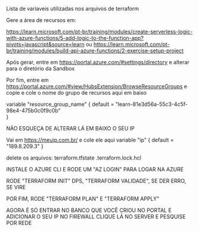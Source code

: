  Lista de variaveis utilizadas nos arquivos de terraform

 Gere a área de recursos em: 

https://learn.microsoft.com/pt-br/training/modules/create-serverless-logic-with-azure-functions/5-add-logic-to-the-function-app?pivots=javascript&source=learn
ou
https://learn.microsoft.com/pt-br/training/modules/build-api-azure-functions/2-exercise-setup-project

 Após gerar, entre em https://portal.azure.com/#settings/directory e alterar para o diretório da Sandbox
 
 Por fim, entre em https://portal.azure.com/#view/HubsExtension/BrowseResourceGroups e copie e cole o nome do grupo de recursos aqui em baixo

variable "resource_group_name" {
  default = "learn-81e3d56a-55c3-4c5f-98e4-475b0c0f9c0b"  
}

 NÃO ESQUEÇA DE ALTERAR LÁ EM BAIXO O SEU IP

 Vai em https://meuip.com.br/ e cole ele aqui
variable "ip" {
  default = "189.8.209.3"
}

delete os arquivos:
terraform.tfstate
.terraform.lock.hcl

 INSTALE O AZURE CLI E RODE UM "AZ LOGIN" PARA LOGAR NA AZURE 
 
 RODE "TERRAFORM INIT" DPS, "TERRAFORM VALIDADE", SE DER ERRO, SE VIRE
 
 POR FIM, RODE "TERRAFORM PLAN" E "TERRAFORM APPLY"

 AGORA É SÓ ENTRAR NO BANCO QUE VOCÊ CRIOU NO PORTAL E ADICIONAR O SEU IP NO FIREWALL
 CLIQUE LÁ NO SERVER E PESQUISE POR REDE
